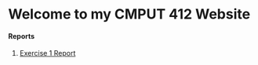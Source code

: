 # Welcome to my CMPUT 412 Website

<!-- ### Example Video
![type:video](https://www.youtube.com/embed/fomonQlLAmw)
### Example Screen Capture
![Test](./images/test.png) -->

#### Reports

1. [Exercise 1 Report](ex1.md)

